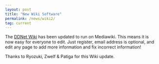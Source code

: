 ```yaml
---
layout: post
title: "New Wiki Software"
permalink: /news/wiki2/
tag: current
---
```


The [DDNet Wiki](https://wiki.ddnet.org/) has been updated to run on Mediawiki. This means it is now easy for everyone to edit. Just register, email address is optional, and edit any page to add more information and fix incorrect information!

Thanks to Ryozuki, Zwelf & Patiga for this Wiki update.
